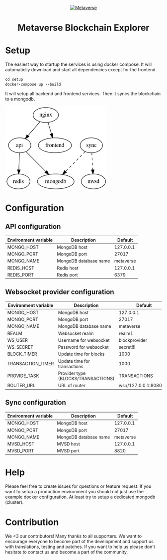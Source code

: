 <p align="center">
  <a href="https://www.mvs.org/">
    <img src="images/logo.png" alt="Metaverse">
  </a>
  <h1 align="center">Metaverse Blockchain Explorer</h1>
</p>

# Setup
The easiest way to startup the services is using docker compose. It will automaticlly download and start all dependencies except for the frontend.

```
cd setup
docker-compose up --build
```

It will setup all backend and frontend services. Then it syncs the blockchain to a mongodb.

<img align="center" src="docs/architecture.png" alt="Metavserse Blockchain Explorer Architecture">

# Configuration

## API configuration

| Environment variable | Description           |   Default |
| ---                  | ---                   |       --- |
| MONGO_HOST           | MongoDB host          | 127.0.0.1 |
| MONGO_PORT           | MongoDB port          |     27017 |
| MONGO_NAME           | MongoDB database name | metaverse |
| REDIS_HOST           | Redis host            | 127.0.0.1 |
| REDIS_PORT           | Redis port            |      6379 |

## Websocket provider configuration

| Environment variable | Description                         | Default                |
| ---                  | ---                                 | ---                    |
| MONGO_HOST           | MongoDB host                        | 127.0.0.1              |
| MONGO_PORT           | MongoDB port                        | 27017                  |
| MONGO_NAME           | MongoDB database name               | metaverse              |
| REALM                | Websocket realm                     | realm1                 |
| WS_USER              | Username for websocket              | blockprovider          |
| WS_SECRET            | Password for websocket              | secret!!!              |
| BLOCK_TIMER          | Update time for blocks              | 1000                   |
| TRANSACTION_TIMER    | Update time for transactions        | 1000                   |
| PROVIDE_TASK         | Provider type (BLOCKS/TRANSACTIONS) | TRANSACTIONS           |
| ROUTER_URL           | URL of router                       | ws://127.0.0.1:8080/ws |

## Sync configuration

| Environment variable | Description           |   Default |
| ---                  | ---                   |       --- |
| MONGO_HOST           | MongoDB host          | 127.0.0.1 |
| MONGO_PORT           | MongoDB port          |     27017 |
| MONGO_NAME           | MongoDB database name | metaverse |
| MVSD_HOST            | MVSD host             | 127.0.0.1 |
| MVSD_PORT            | MVSD port             |      8820 |

# Help

Please feel free to create issues for questions or feature request. If you want to setup a production environment you should not just use the example docker configuration. At least try to setup a dedicated mongodb (cluster).

# Contribution

We <3 our contributors! Many thanks to all supporters. We want to encourage everyone to become part of the development and support us with translations, testing and patches. If you want to help us please don't hesitate to contact us and become a part of the community.

